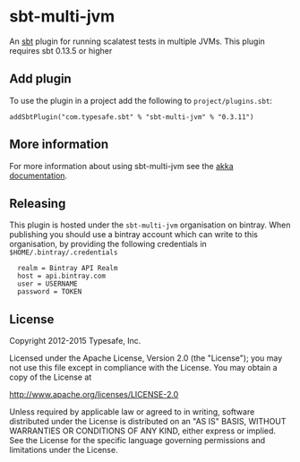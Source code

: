 sbt-multi-jvm
=============

An [sbt] plugin for running scalatest tests in multiple JVMs. This plugin
requires sbt 0.13.5 or higher

[sbt]: http://www.scala-sbt.org


Add plugin
----------

To use the plugin in a project add the following to `project/plugins.sbt`:

    addSbtPlugin("com.typesafe.sbt" % "sbt-multi-jvm" % "0.3.11")


More information
----------------

For more information about using sbt-multi-jvm see the
[akka documentation][akka-docs].

[akka-docs]: http://akka.io/docs/akka/snapshot/dev/multi-jvm-testing.html

Releasing
---------
This plugin is hosted under the `sbt-multi-jvm` organisation on bintray. When publishing you should use a bintray account which can write to this organisation, by providing the following credentials in `$HOME/.bintray/.credentials`

```
  realm = Bintray API Realm
  host = api.bintray.com
  user = USERNAME
  password = TOKEN
```

License
-------
Copyright 2012-2015 Typesafe, Inc.

Licensed under the Apache License, Version 2.0 (the "License"); you may not use this file except in compliance with the License. You may obtain a copy of the License at

http://www.apache.org/licenses/LICENSE-2.0

Unless required by applicable law or agreed to in writing, software distributed under the License is distributed on an "AS IS" BASIS, WITHOUT WARRANTIES OR CONDITIONS OF ANY KIND, either express or implied. See the License for the specific language governing permissions and limitations under the License.
